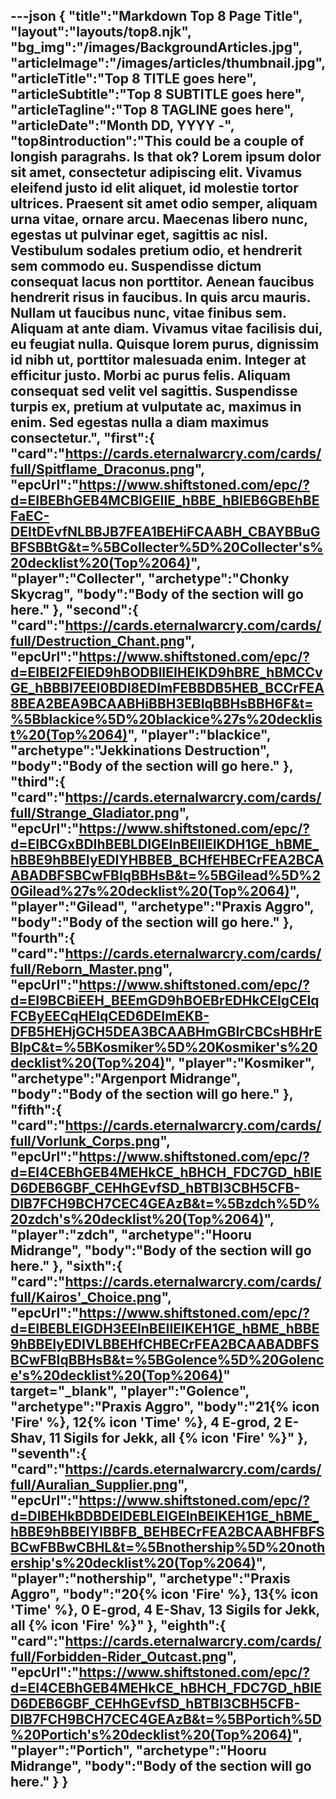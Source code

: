 ---json
{
   "title":"Markdown Top 8 Page Title",
   "layout":"layouts/top8.njk",
   "bg_img":"/images/BackgroundArticles.jpg",
   "articleImage":"/images/articles/thumbnail.jpg",
   "articleTitle":"Top 8 TITLE goes here",
   "articleSubtitle":"Top 8 SUBTITLE goes here",
   "articleTagline":"Top 8 TAGLINE goes here",
   "articleDate":"Month DD, YYYY -",
   "top8introduction":"This could be a couple of longish paragrahs. Is that ok? Lorem ipsum dolor sit amet, consectetur adipiscing elit. Vivamus eleifend justo id elit aliquet, id molestie tortor ultrices. Praesent sit amet odio semper, aliquam urna vitae, ornare arcu. Maecenas libero nunc, egestas ut pulvinar eget, sagittis ac nisl. Vestibulum sodales pretium odio, et hendrerit sem commodo eu. Suspendisse dictum consequat lacus non porttitor. Aenean faucibus hendrerit risus in faucibus. In quis arcu mauris. Nullam ut faucibus nunc, vitae finibus sem. Aliquam at ante diam. Vivamus vitae facilisis dui, eu feugiat nulla. Quisque lorem purus, dignissim id nibh ut, porttitor malesuada enim. Integer at efficitur justo. Morbi ac purus felis. Aliquam consequat sed velit vel sagittis. Suspendisse turpis ex, pretium at vulputate ac, maximus in enim. Sed egestas nulla a diam maximus consectetur.",
   "first":{
      "card":"https://cards.eternalwarcry.com/cards/full/Spitflame_Draconus.png",
      "epcUrl":"https://www.shiftstoned.com/epc/?d=EIBEBhGEB4MCBlGEIIE_hBBE_hBIEB6GBEhBEFaEC-DEItDEvfNLBBJB7FEA1BEHiFCAABH_CBAYBBuGBFSBBtG&t=%5BCollecter%5D%20Collecter's%20decklist%20(Top%2064)",
      "player":"Collecter",
      "archetype":"Chonky Skycrag",
      "body":"Body of the section will go here."
   },
   "second":{
      "card":"https://cards.eternalwarcry.com/cards/full/Destruction_Chant.png",
      "epcUrl":"https://www.shiftstoned.com/epc/?d=EIBEI2FEIED9hBODBlIEIHEIKD9hBRE_hBMCCvGE_hBBBI7EEI0BDI8EDImFEBBDB5HEB_BCCrFEA8BEA2BEA9BCAABHiBBH3EBIqBBHsBBH6F&t=%5Bblackice%5D%20blackice%27s%20decklist%20(Top%2064)",
      "player":"blackice",
      "archetype":"Jekkinations Destruction",
      "body":"Body of the section will go here."
   },
   "third":{
      "card":"https://cards.eternalwarcry.com/cards/full/Strange_Gladiator.png",
      "epcUrl":"https://www.shiftstoned.com/epc/?d=EIBCGxBDIhBEBLDIGEInBEIIEIKDH1GE_hBME_hBBE9hBBEIyEDIYHBBEB_BCHfEHBECrFEA2BCAABADBFSBCwFBIqBBHsB&t=%5BGilead%5D%20Gilead%27s%20decklist%20(Top%2064)",
      "player":"Gilead",
      "archetype":"Praxis Aggro",
      "body":"Body of the section will go here."
   },
   "fourth":{
      "card":"https://cards.eternalwarcry.com/cards/full/Reborn_Master.png",
      "epcUrl":"https://www.shiftstoned.com/epc/?d=EI9BCBiEEH_BEEmGD9hBOEBrEDHkCEIgCEIqFCByEECqHEIqCED6DEImEKB-DFB5HEHjGCH5DEA3BCAABHmGBIrCBCsHBHrEBIpC&t=%5BKosmiker%5D%20Kosmiker's%20decklist%20(Top%204)",
      "player":"Kosmiker",
      "archetype":"Argenport Midrange",
      "body":"Body of the section will go here."
   },
   "fifth":{
      "card":"https://cards.eternalwarcry.com/cards/full/Vorlunk_Corps.png",
      "epcUrl":"https://www.shiftstoned.com/epc/?d=EI4CEBhGEB4MEHkCE_hBHCH_FDC7GD_hBIED6DEB6GBF_CEHhGEvfSD_hBTBI3CBH5CFB-DIB7FCH9BCH7CEC4GEAzB&t=%5Bzdch%5D%20zdch's%20decklist%20(Top%2064)",
      "player":"zdch",
      "archetype":"Hooru Midrange",
      "body":"Body of the section will go here."
   },
   "sixth":{
      "card":"https://cards.eternalwarcry.com/cards/full/Kairos'_Choice.png",
      "epcUrl":"https://www.shiftstoned.com/epc/?d=EIBEBLEIGDH3EEInBEIIEIKEH1GE_hBME_hBBE9hBBEIyEDIVLBBEHfCHBECrFEA2BCAABADBFSBCwFBIqBBHsB&t=%5BGolence%5D%20Golence's%20decklist%20(Top%2064)" target="_blank",
      "player":"Golence",
      "archetype":"Praxis Aggro",
      "body":"21{% icon 'Fire' %}, 12{% icon 'Time' %}, 4 E-grod, 2 E-Shav, 11 Sigils for Jekk, all {% icon 'Fire' %}"
   },
   "seventh":{
      "card":"https://cards.eternalwarcry.com/cards/full/Auralian_Supplier.png",
      "epcUrl":"https://www.shiftstoned.com/epc/?d=DIBEHkBDBDEIDEBLEIGEInBEIKEH1GE_hBME_hBBE9hBBEIYIBBFB_BEHBECrFEA2BCAABHFBFSBCwFBBwCBHL&t=%5Bnothership%5D%20nothership's%20decklist%20(Top%2064)",
      "player":"nothership",
      "archetype":"Praxis Aggro",
      "body":"20{% icon 'Fire' %}, 13{% icon 'Time' %}, 0 E-grod, 4 E-Shav, 13 Sigils for Jekk, all {% icon 'Fire' %}"
   },
   "eighth":{
      "card":"https://cards.eternalwarcry.com/cards/full/Forbidden-Rider_Outcast.png",
      "epcUrl":"https://www.shiftstoned.com/epc/?d=EI4CEBhGEB4MEHkCE_hBHCH_FDC7GD_hBIED6DEB6GBF_CEHhGEvfSD_hBTBI3CBH5CFB-DIB7FCH9BCH7CEC4GEAzB&t=%5BPortich%5D%20Portich's%20decklist%20(Top%2064)",
      "player":"Portich",
      "archetype":"Hooru Midrange",
      "body":"Body of the section will go here."
   }
}
---
